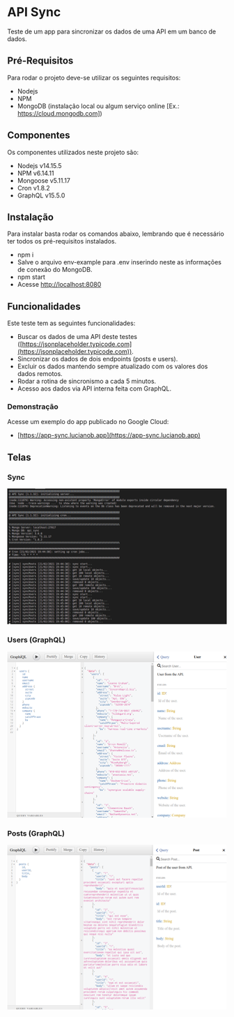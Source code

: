 # API Sync

Teste de um app para sincronizar os dados de uma API em um banco de dados.

## Pré-Requisitos

Para rodar o projeto deve-se utilizar os seguintes requisitos:
- Nodejs 
- NPM
- MongoDB (instalação local ou algum serviço online [Ex.: https://cloud.mongodb.com])

## Componentes

Os componentes utilizados neste projeto são:
- Nodejs v14.15.5
- NPM v6.14.11
- Mongoose v5.11.17
- Cron v1.8.2
- GraphQL v15.5.0

## Instalação

Para instalar basta rodar os comandos abaixo, lembrando que é necessário ter todos os pré-requisitos instalados.
- npm i
- Salve o arquivo env-example para .env inserindo neste as informações de conexão do MongoDB.
- npm start
- Acesse [http://localhost:8080](http://localhost:8080)

## Funcionalidades

Este teste tem as seguintes funcionalidades:
- Buscar os dados de uma API deste testes ([https://jsonplaceholder.typicode.com](https://jsonplaceholder.typicode.com)).
- Sincronizar os dados de dois endpoints (posts e users).
- Excluir os dados mantendo sempre atualizado com os valores dos dados remotos.
- Rodar a rotina de sincronismo a cada 5 minutos.
- Acesso aos dados via API interna feita com GraphQL.

### Demonstração
Acesse um exemplo do app publicado no Google Cloud:
- [https://app-sync.lucianob.app](https://app-sync.lucianob.app)

## Telas

### Sync
![Tela de Resultado do Sync](/images/api_sync01.png)

### Users (GraphQL)
![Tela Users (GraphQL)](/images/api_sync02.png)

### Posts (GraphQL)
![Tela de Posts (GraphQL)](/images/api_sync03.png)
